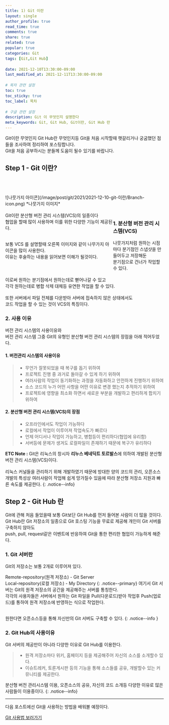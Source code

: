 ```yaml
---
title: 1) Git 이란
layout: single
author_profile: true
read_time: true
comments: true 
share: true 
related: true 
popular: true
categories: Git
tags: [Git,Git Hub]

date: 2021-12-10T13:30:00-09:00 
last_modified_at: 2021-12-11T13:30:00-09:00 

# 목차 관련 설정
toc: true
toc_sticky: true
toc_label: 목차

# 구글 관련 설정
description: Git 이 무엇인지 설명한다
meta_keywords: Git, Git Hub, Git이란, Git Hub 란
---
```

Git이란 무엇인지 Git Hub란 무엇인지등 Git을 처음 시작할때 햇갈리거나 궁굼했던 점들을 조사하여 정리하여 포스팅합니다.  
Git을 처음 공부하시는 분들께 도움이 될수 있기를 바랍니다.  

## Step 1 - Git 이란? 
<br>
<div markdown="1" class="ImgUrlBox">
<br><br>
![나뭇가지 아이콘](/image/post/git/2021/2021-12-10-git-이란/Branch-icon.png)
*나뭇가지 이미지*
<br><br>
</div>

<div style=" float:left; width:68%">
Git이란 분산형 버전 관리 시스템(VCS)의 일종이다<br>
협업을 할때 많이 사용하며 이를 위한 다양한 기능이 제공된다.<br><br>

보통 VCS 를 설명할때 오른쪽 이미지와 같이 나무가지 아이콘을 많이 사용한다.<br>
이유는 후술하는 내용을 읽어보면 이해가 될것이다.<br><br>
</div>


### 1. 분산형 버전 관리 시스템(VCS)
나뭇가지처럼 원하는 시점마다 분기점인 스냅샷을 만들어두고 저장해둔  
분기점으로 건너가 작업할수 있다.  
<br>
이로써 원하는 분기점에서 원하는데로 뻗어나갈 수 있고  
각각 원하는데로 병합 삭제 대체등 유연한 작업을 할 수 있다.  
<br>
또한 서버에서 파일 전체를 다운받아 서버에 접속하지 않은 상태에서도  
코드 작업을 할 수 있는 것이 VCS의 특징이다.

### 2. 사용 이유
버전 관리 시스템의 사용이유와  
버전 관리 시스템 그중 Git의 유형인 분산형 버전 관리 시스템의 장점을 아래 적어두었다.
#### 1. 버전관리 시스템의 사용이유  

> * 무언가 잘못되었을 때 복구를 돕기 위하여
> * 프로젝트 진행 중 과거로 돌아갈 수 있게 하기 위하여
> * 여러사람의 작업이 동기화하는 과정을 자동화하고 안전하게 진행하기 위하여
> * 소스 코드의 누가 어떤 사항을 어떤 이유로 변경 했는지 추적하기 위하여
> * 프로젝트에 영향을 최소화 하면서 새로운 부분을 개발하고 편리하게 합치기 위하여

#### 2. 분산형 버전 관리 시스템(VCS)의 장점
> * 오프라인에서도 작업이 가능하다
> * 로컬에서 작업이 이루어져 작업속도가 빠르다
> * 언제 어디서나 작업이 가능하고, 병합등이 편리하다(협업에 유리함)
> * 서버등에 문제가 생겨도 로컬파일이 존재하기 때문에 복구가 유리하다

**ETC Note :** Git은 리눅스의 창시자 **리누스 베네딕트 토르발스**에 의하여 개발된 분산형 버전 관리 시스템(VCS)이다.<br><br>리눅스 커널들을 관리하기 위해 개발하였기 때문에 방대한 양의 코드의 관리, 오픈소스 개발의 특성상 여러사람이 작업해 쉽게 망가질수 있음에 따라 분산형 저장소 지원과 빠른 속도를 제공한다.
{: .notice--info}

## Step 2 - Git Hub 란
  Git에 관해 처음 들었을때 보통 Git보단 Git Hub를 먼저 들어본 사람이 더 많을 것이다.  
  Git Hub란 Git 저장소의 일종으로 Git 호스팅 기능을 무료로 제공해 개인이 Git 서버를 구축하지 않아도  
  push, pull, request같은 이벤트에 반응하여 Git을 통한 편리한 협업이 가능하게 해준다.

### 1. Git 서버란
Git의 저장소는 보통 2개로 이루어져 있다.

 Remote-repository(원격 저장소) - Git Server  
 Local-repository(로컬 저장소) - My Directory
 {: .notice--primary}
여기서 Git 서버는 Git의 원격 저장소의 공간을 제공해주는 서버를 통칭한다.  
각각의 사용자들은 서버에서 원하는 Git 파일을 Pull(다운로드)받아 작업후 Push(업로드)를 통하여 원격 저장소에 반영하는 식으로 작업한다.  
<br>

원한다면 오픈소스등을 통해 자신만의 Git 서버도 구축할 수 있다.
{: .notice--info }

### 2. Git Hub의 사용이유
Git 서버의 제공만이 아니라 다양한 이유로 Git Hub를 이용한다.
>* 원격 저장소마다 위키, 홈페이지 등을 제공해주어 자신의 소스를 소개할수 있다.
>* 이슈트레커, 토론게시판 등의 기능을 통해 소스들를 공유, 개발할수 있는 커뮤니티를 제공한다.

분산형 버전 관리시스템 이용, 오픈소스의 공유, 자신의 코드 소개등 다양한 이유로 많은 사람들이 이용중이다.
{: .notice--info}

<hr>
다음 포스트에선 Git을 사용하는 방법을 배워볼 예정이다.  

[Git 사용법 보러가기](https://jjae-jjae.github.io/git/git-%EC%82%AC%EC%9A%A9%EB%B2%95/)